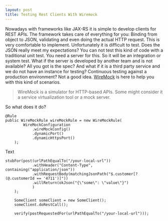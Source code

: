 ```yaml
---
layout: post
title: Testing Rest Clients With Wiremock
---
```

Nowadays with frameworks like JAX-RS it is simple to develop clients for REST APIs. The framework takes care of everything for you: Binding from object to JSON, validating and even doing the actual HTTP request. This is very comfortable to implement. Unfortunately it is difficult to test. Does the JSON really meet my expectations? You can not test this kind of code with a traditional unit test. You need a server for this. So it will be an integration or system test. What if the server is developed by another team and is not available? All you got is the spec? And what if it is a third party service and we do not have an instance for testing? Continuous testing against a production environment? Not a good idea. [WireMock](http://wiremock.org/) is here to help you with this kind of scenarios.

<blockquote>
    WireMock is a simulator for HTTP-based APIs. Some might consider it a service virtualization tool or a mock server.
</blockquote>

So what does it do? 

    @Rule
    public WireMockRule wireMockRule = new WireMockRule(
            WireMockConfiguration
                .wireMockConfig()
                .dynamicPort()
                .dynamicHttpsPort()
        );

Text

    stubFor(post(urlPathEqualTo("/your-local-url"))
                .withHeader("Content-Type", containing("application/json"))
                .withRequestBody(matchingJsonPath("$.customer[?(@.customerId == '4711')]"))
                .willReturn(okJson("{\"some\": \"value\"}")
                )
        );
        
        SomeClient someClient = new SomeClient();
        someClient.doRestCall();

        verify(postRequestedFor(urlPathEqualTo("/your-local-url")));
        
